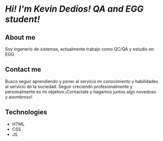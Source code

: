 # *Hi! I'm Kevin Dedios! QA and EGG student!*

## About me

Soy ingenerio de sistemas, actualmente trabajo como QC/QA y estudio en EGG

## Contact me

Busco seguir aprendiendo y poner al servicio mi conocimiento y habilidades al servicio de la sociedad. Seguir creciendo profesionalmente y personalmente es mi objetivo.¡Contactate y hagamos juntos algo novedoso y asombroso!

## Technologies
- HTML
- CSS
- JS